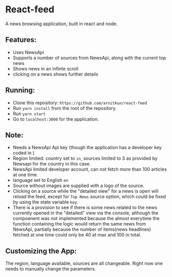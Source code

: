 
# React-feed

A news browsing application, built in react and node.

## Features:

 - Uses NewsApi
 - Supports a number of sources from NewsApi, along with the current top news
 - Shows news in an infinte scroll
 - clicking on a news shows further details

## Running:

 - Clone this repository: `https://github.com/arnitkun/react-feed`
 - Run `yarn install` from the root of the repository.
 - Run ```yarn start```
 - Go to `localhost:3000` for the application. 

## Note:

 - Needs a NewsApi Api key (though the application has a developer key coded in )
 - Region limited: country set to `in`, sources limited to 3 as provided by Newsapi for the country in this case.
 - NewsApi limited developer account, can not fetch more than 100 articles at one time.
 - language set to English `en`
 - Source without images are supplied with a logo of the source.
 - Clicking on a source while the "detailed view" for a news is open will reload the feed, except for `Top News` 
    source option, which could be fixed by using the state variable `key`.
 - There is a provision to see if there is some news related to the news currently opened in the "detailed" view via the   console, although the compoenent was not implemented because the almost everytime the function containing the logic would return the same news from NewsApi, partially because the number of items(news headlines) fetched at one time could only be 40 at max and 100 in total.

## Customizing the App: 

The region, language available, sources are all changeable. Right now one needs to manually change the parameters.
